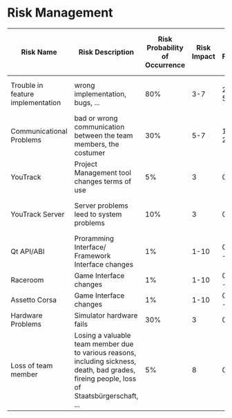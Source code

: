 # Risk Management

|Risk Name|Risk Description|Risk Probability of Occurrence|Risk Impact | Risk Factor | Risk Mitigation |Person in Charge of Tracking|
|-|-|-|-|-|-|-|
|Trouble in feature implementation|wrong implementation, bugs, ...|80%|3-7|2.4 - 5.6|precise specification, read documentation|all|
|Communicational Problems |bad or wrong communication between the team members, the costumer|30%|5-7|1.5 - 2.1|communication!|all|
|YouTrack|Project Management tool changes terms of use|5%|3|0.15|read Youtrack News|Chris|
|YouTrack Server|Server problems leed to system problems|10%|3|0.3|Continuous conversation with Server Responsible|Lars|
|Qt API/ABI|Proramming Interface/ Framework Interface changes|1%|1-10|0.01 - 0.1|Stable Interface|Lars|
|Raceroom|Game Interface changes|1%|1-10|0.01 - 0.1|Stable Interface|Felix|
|Assetto Corsa|Game Interface changes|1%|1-10|0.01 - 0.1|Stable Interface|Felix|
|Hardware Problems|Simulator hardware fails|30%|3|0.9|drive gentle|Felix be gentle!|
|Loss of team member|Losing a valuable team member due to various reasons, including sickness, death, bad grades, fireing people, loss of Staatsbürgerschaft, ...|5%|8|0.4|live healthy|all|

